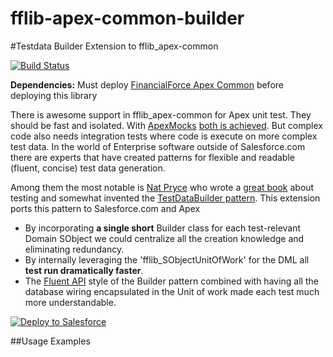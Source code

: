 # fflib-apex-common-builder

#Testdata Builder Extension to fflib_apex-common

[![Build Status](https://travis-ci.org/financialforcedev/fflib-apex-common-builder.svg)](https://travis-ci.org/financialforcedev/fflib-apex-common-builder)

**Dependencies:** Must deploy [FinancialForce Apex Common](https://github.com/financialforcedev/fflib-apex-common) before deploying this library

There is awesome support in fflib_apex-common for Apex unit test. They should be fast and isolated. With [ApexMocks](https://github.com/financialforcedev/fflib-apex-mocks) [both is achieved](http://andyinthecloud.com/2015/03/22/unit-testing-with-apex-enterprise-patterns-and-apexmocks-part-1/). But complex code also needs integration tests where code is execute on more complex test data. In the world of Enterprise software outside of Salesforce.com there are experts that have created patterns for flexible and readable (fluent, concise) test data generation.

Among them the most notable is [Nat Pryce](http://www.natpryce.com/) who wrote a [great book](http://www.amazon.com/Growing-Object-Oriented-Software-Guided-Tests/dp/0321503627) about testing and somewhat invented the [TestDataBuilder pattern](http://www.natpryce.com/articles/000714.html). This extension ports this pattern to Salesforce.com and Apex 

- By incorporating **a single short** Builder class for each test-relevant Domain SObject we could centralize all the creation knowledge and eliminating redundancy. 
- By internally leveraging the 'fflib_SObjectUnitOfWork' for the DML all **test run dramatically faster**.
- The [Fluent API](https://en.wikipedia.org/wiki/Fluent_interface) style of the Builder pattern combined with having all the database wiring encapsulated in the Unit of work made each test much more understandable.

<a href="https://githubsfdeploy.herokuapp.com?owner=financialforcedev&repo=fflib-apex-common-builder">
  <img alt="Deploy to Salesforce"
       src="https://raw.githubusercontent.com/afawcett/githubsfdeploy/master/src/main/webapp/resources/img/deploy.png">
</a>

##Usage Examples


